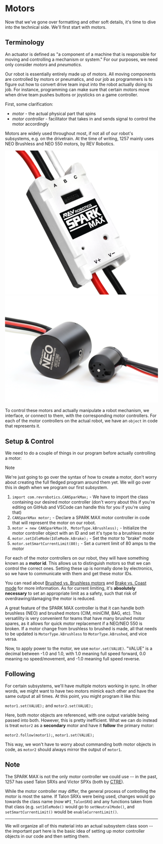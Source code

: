 # Motors

Now that we've gone over formatting and other soft details, it's time to dive into the technical side. We'll first start with motors.

## Terminology

An actuator is defined as "a component of a machine that is responsible for moving and controlling a mechanism or system." For our purposes, we need only consider *motors* and *pneumatics*.

Our robot is essentially entirely made up of motors. All moving components are controlled by motors or pneumatics, and our job as programmers is to figure out how to convert drive team input into the robot actually doing its job. For instance, programming can make sure that certain motors move when drive team pushes buttons or joysticks on a game controller.

First, some clarification:

- *motor* - the actual physical part that spins
- *motor controller* - facilitator that takes in and sends signal to control the motor accordingly

Motors are widely used throughout most, if not all of our robot's subsystems, e.g. on the drivetrain. At the time of writing, 1257 mainly uses NEO Brushless and NEO 550 motors, by REV Robotics.

![SPARK MAX](img/SPARKMAX.png ':size=330x310') ![NEO 550](img/NEOvs550.png ':size=330x230')

To control these motors and actually manipulate a robot mechanism, we interface, or connect to them, with the corresponding motor controllers. For each of the motor controllers on the actual robot, we have an `object` in code that represents it.

## Setup & Control

We need to do a couple of things in our program before actually controlling a motor:

> [!NOTE]
> We're just going to go over the syntax of how to create a motor, don't worry about creating the full fledged program around them yet. We will go over this in depth when we program our first subsystem.

1. `import com.revrobotics.CANSparkMax;` - We have to import the class containing our desired motor controller (don't worry about this if you're editing on GitHub and VSCode can handle this for you if you're using that)
2. `CANSparkMax motor;` - Declare a SPARK MAX motor controller in code that will represent the motor on our robot.
3. `motor = new CANSparkMax(0, MotorType.kBrushless);` - Initialize the motor controller object with an ID and set it's type to a brushless motor
4. `motor.setIdleMode(IdleMode.kBrake);` - Set the motor to "brake" mode
5. `motor.setSmartCurrentLimit(80);` - Set a current limit of 80 amps to the motor

For each of the motor controllers on our robot, they will have something known as a **motor id**. This allows us to distinguish motors so that we can control the correct ones. Setting these up is normally done by electronics, so we have to communicate with them and get these motor IDs.

You can read about [Brushed vs. Brushless motors](https://cordlessdrillzone.com/drill-wars/brushless-vs-brushed-motor/) and [Brake vs. Coast mode](https://www.chiefdelphi.com/t/what-is-brake-coast-mode/163649) for more information. As for current limiting, it's **absolutely necessary** to set an appropriate limit as a safety, such that risk of overdrawing/damaging the motor is reduced.

A great feature of the SPARK MAX controller is that it can handle both brushless (NEO) and brushed motors (CIM, miniCIM, BAG, etc). This versatility is very convenient for teams that have many brushed motor spares, as it allows for quick motor replacement if a NEO/NEO 550 is broken. If a motor change from brushless to brushed is made, all that needs to be updated is `MotorType.kBrushless` to `MotorType.kBrushed`, and vice versa.

Now, to apply power to the motor, we use `motor.set(VALUE)`. "VALUE" is a decimal between -1.0 and 1.0, with 1.0 meaning full speed forward, 0.0 meaning no speed/movement, and -1.0 meaning full speed reverse.

## Following

For certain subsystems, we'll have multiple motors working in sync. In other words, we might want to have two motors mimick each other and have the same output at all times. At this point, you might program it like this:

`motor1.set(VALUE);` and `motor2.set(VALUE);`

Here, both motor objects are referenced, with one output variable being passed into both. However, this is pretty inefficient. What we can do instead is treat `motor2` as a **secondary** motor and have it **follow** the primary motor:

`motor2.follow(motor1);`, `motor1.set(VALUE);`

This way, we won't have to worry about commanding both motor objects in code, as `motor2` should always mirror the output of `motor1`.

## Note

The SPARK MAX is not the only motor controller we could use -- in the past, 1257 has used Talon SRXs and Victor SPXs (both by [CTRE](http://www.ctr-electronics.com/control-system.html?p=3)).

While the motor controller may differ, the general process of controlling the motor is most the same. If Talon SRXs were being used, changes would go towards the class name (now `WPI_TalonSRX`) and any functions taken from that class (e.g. `setIdleMode()` would go to `setNeutralMode()`, and `setSmartCurrentLimit()` would be `enableCurrentLimit()`.

---

We will organize all of this material into an actual subsystem class soon -- the important part here is the basic idea of setting up motor controller objects in our code and then setting them.
